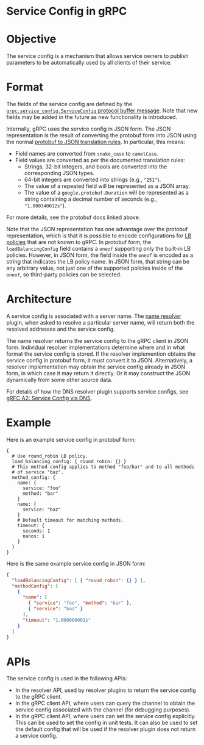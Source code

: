 Service Config in gRPC
======================

# Objective

The service config is a mechanism that allows service owners to publish
parameters to be automatically used by all clients of their service.

# Format

The fields of the service config are defined by the
[`grpc.service_config.ServiceConfig` protocol buffer
message](https://github.com/grpc/grpc-proto/blob/master/grpc/service_config/service_config.proto).
Note that new fields may be added in the future as new functionality is
introduced.

Internally, gRPC uses the service config in JSON form.  The JSON
representation is the result of converting the protobuf form into JSON
using the normal [protobuf to JSON translation
rules](https://developers.google.com/protocol-buffers/docs/proto3#json).
In particular, this means:
- Field names are converted from `snake_case` to `camelCase`.
- Field values are converted as per the documented translation rules:
  - Strings, 32-bit integers, and bools are converted into the
    corresponding JSON types.
  - 64-bit integers are converted into strings (e.g., `"251"`).
  - The value of a repeated field will be represented as a JSON array.
  - The value of a `google.protobuf.Duration` will be represented as a
    string containing a decimal number of seconds (e.g., `"1.000340012s"`).

For more details, see the protobuf docs linked above.

Note that the JSON representation has one advantage over the protobuf
representation, which is that it is possible to encode configurations
for [LB policies](load-balancing.md) that are not known to gRPC.  In
protobuf form, the `loadBalancingConfig` field contains a `oneof`
supporting only the built-in LB policies.  However, in JSON form, the
field inside the `oneof` is encoded as a string that indicates the LB
policy name.  In JSON form, that string can be any arbitrary value, not
just one of the supported policies inside of the `oneof`, so third-party
policies can be selected.

# Architecture

A service config is associated with a server name.  The [name
resolver](naming.md) plugin, when asked to resolve a particular server
name, will return both the resolved addresses and the service config.

The name resolver returns the service config to the gRPC client in JSON form.
Individual resolver implementations determine where and in what format the
service config is stored.  If the resolver implemention obtains the
service config in protobuf form, it must convert it to JSON.
Alternatively, a resolver implementation may obtain the service config
already in JSON form, in which case it may return it directly.  Or it
may construct the JSON dynamically from some other source data.

For details of how the DNS resolver plugin supports service configs, see
[gRFC A2: Service Config via
DNS](https://github.com/grpc/proposal/blob/master/A2-service-configs-in-dns.md).

# Example

Here is an example service config in protobuf form:

```textproto
{
  # Use round_robin LB policy.
  load_balancing_config: { round_robin: {} }
  # This method config applies to method "foo/bar" and to all methods
  # of service "baz".
  method_config: {
    name: {
      service: "foo"
      method: "bar"
    }
    name: {
      service: "baz"
    }
    # Default timeout for matching methods.
    timeout: {
      seconds: 1
      nanos: 1
    }
  }
}
```

Here is the same example service config in JSON form:

```json
{
  "loadBalancingConfig": [ { "round_robin": {} } ],
  "methodConfig": [
    {
      "name": [
        { "service": "foo", "method": "bar" },
        { "service": "baz" }
      ],
      "timeout": "1.000000001s"
    }
  ]
}
```

# APIs

The service config is used in the following APIs:

- In the resolver API, used by resolver plugins to return the service
  config to the gRPC client.
- In the gRPC client API, where users can query the channel to obtain
  the service config associated with the channel (for debugging
  purposes).
- In the gRPC client API, where users can set the service config
  explicitly.  This can be used to set the config in unit tests.  It can
  also be used to set the default config that will be used if the
  resolver plugin does not return a service config.
